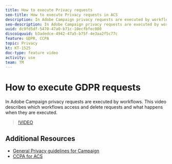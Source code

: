 ```yaml
---
title: How to execute Privacy requests
seo-title: How to execute Privacy requests in ACS
description: In Adobe Campaign privacy requests are executed by workflows. This video describes which workflows access and delete requests and what happens when they are executed.
seo-description: In Adobe Campaign privacy requests are executed by workflows. This video describes which workflows access and delete requests and what happens when they are executed.
uuid: dc9fd5df-5470-47a0-b71c-10ecfbfec080
discoiquuid: b3adedce-4942-47a5-b75f-4e3aa2f5c77c
feature: GDPR, CCPA
topic: Privacy
kt: KT-1525
doc-type: feature video
activity: use
team: TM
---
```


# How to execute GDPR requests

In Adobe Campaign privacy requests are executed by workflows. This video describes which workflows access and delete requests and what happens when they are executed.

>[!VIDEO](https://video.tv.adobe.com/v/22770?quality=12)

## Additional Resources

* [General Privacy guidelines for Campaign](https://helpx.adobe.com/campaign/kb/campaign-privacy-overview.html) 
* [CCPA for ACS](https://helpx.adobe.com/campaign/kb/acs-privacy.html#ccpa)
